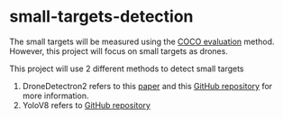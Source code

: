 # small-targets-detection

The small targets will be measured using the [COCO evaluation](https://cocodataset.org/#detection-eval) method. However, this project will focus on small targets as drones.

This project will use 2 different methods to detect small targets

1) DroneDetectron2 refers to this [paper](https://arxiv.org/abs/2303.08747) and this [GitHub repository](https://github.com/akhilpm/DroneDetectron2) for more information.
2) YoloV8 refers to [GitHub repository](https://github.com/ultralytics/ultralytics)
